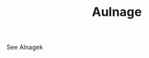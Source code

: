 ---
title: Aulnage
letter: A
permalink: "/definitions/aulnage.html"
body: See Alnagek
published_at: '2018-07-07'
source: Black's Law Dictionary
layout: post
---